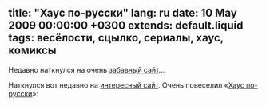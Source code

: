 title: "Хаус по-русски"
lang: ru
date: 10 May 2009 00:00:00 +0300
extends: default.liquid
tags: весёлости, сцылко, сериалы, хаус, комиксы
---
Недавно наткнулся на очень [забавный сайт](http://lego-comics.ru/)…

Наткнулся вот недавно на [интересный сайт](http://lego-comics.ru/). Очень повеселил «[Хаус по-русски](http://lego-comics.ru/post/2009/02/01/Haus-a-lya-rus.aspx)»:
